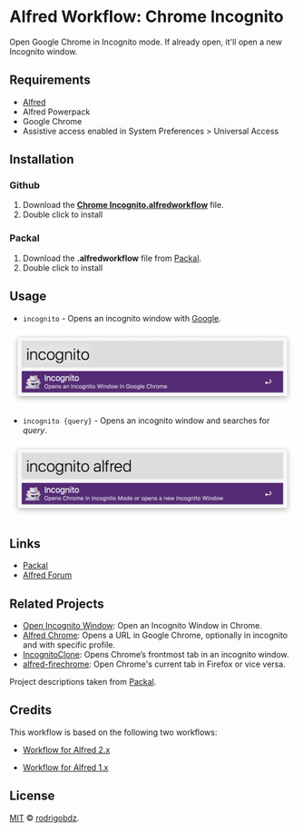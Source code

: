 # Alfred Workflow: Chrome Incognito

Open Google Chrome in Incognito mode. If already open, it'll open a new Incognito window.

## Requirements

- [Alfred](http://www.alfredapp.com/)
- Alfred Powerpack
- Google Chrome
- Assistive access enabled in System Preferences > Universal Access

## Installation

### Github

1.  Download the [**Chrome Incognito.alfredworkflow**](Chrome%20Incognito.alfredworkflow) file.
2.  Double click to install

### Packal

1.  Download the **.alfredworkflow** file from [Packal](http://www.packal.org/workflow/chrome-incognito).
2.  Double click to install

## Usage

- `incognito` - Opens an incognito window with [Google](https://www.google.com/).

![Usage incognito without query](images/usage_incognito.png?raw=true "Example Usage")

- `incognito {query}` - Opens an incognito window and searches for _query_.

![Usage incognito without query](images/usage_incognito_query.png?raw=true "Example Usage")

## Links

- [Packal](http://www.packal.org/workflow/chrome-incognito)
- [Alfred Forum](https://www.alfredforum.com/topic/11484-workflow-chrome-incognito-open-google-chrome-in-incognito-mode/)

## Related Projects

- [Open Incognito Window](http://www.packal.org/workflow/incognitoclone): Open an Incognito Window in Chrome.
- [Alfred Chrome](https://github.com/ShogunPanda/alfred-chrome): Opens a URL in Google Chrome, optionally in incognito and with specific profile.
- [IncognitoClone](http://www.packal.org/workflow/incognitoclone): Opens Chrome’s frontmost tab in an incognito window.
- [alfred-firechrome](https://github.com/LeEnno/alfred-firechrome): Open Chrome's current tab in Firefox or vice versa.

Project descriptions taken from [Packal](http://www.packal.org/workflow-search?query=chrome+incognito).

## Credits

This workflow is based on the following two workflows:

- [Workflow for Alfred 2.x](https://github.com/sonnyhuynh/alfred2-chrome-incognito)

- [Workflow for Alfred 1.x](https://github.com/drezha/Alfred.App_Extensions/tree/master/Launch%20Chrome%20Incognito)

## License

[MIT](LICENSE) © [rodrigobdz](https://rodrigobdz.github.io/).
